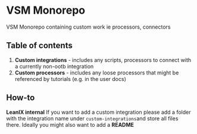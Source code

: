 # VSM Monorepo
VSM Monorepo containing custom work ie processors, connectors 


## Table of contents
1. **Custom integrations** - includes any scripts, processors to connect with a currently non-ootb integration
2. **Custom processors** - includes any loose processors that might be referenced by tutorials (e.g. in the user docs)
## How-to
**LeanIX internal**
If you want to add a custom integration please add a folder with the integration name under ```custom-integrations```and store all files there. Ideally you might also want to add a **README**